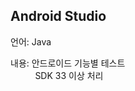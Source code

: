 ## Android Studio

언어: Java

내용: 안드로이드 기능별 테스트<br/>
&nbsp;&nbsp;&nbsp;&nbsp;&nbsp;&nbsp;&nbsp;&nbsp;&nbsp;&nbsp;SDK 33 이상 처리
